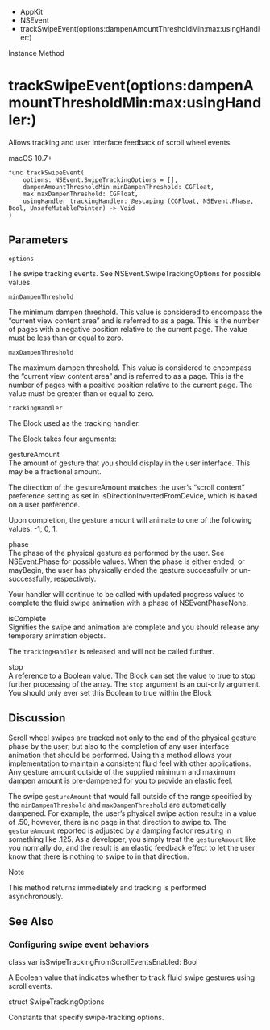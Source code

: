 

- AppKit
- NSEvent
-  trackSwipeEvent(options:dampenAmountThresholdMin:max:usingHandler:) 

Instance Method

# trackSwipeEvent(options:dampenAmountThresholdMin:max:usingHandler:)

Allows tracking and user interface feedback of scroll wheel events.

macOS 10.7+

``` source
func trackSwipeEvent(
    options: NSEvent.SwipeTrackingOptions = [],
    dampenAmountThresholdMin minDampenThreshold: CGFloat,
    max maxDampenThreshold: CGFloat,
    usingHandler trackingHandler: @escaping (CGFloat, NSEvent.Phase, Bool, UnsafeMutablePointer) -> Void
)
```

## Parameters 

`options`  

The swipe tracking events. See NSEvent.SwipeTrackingOptions for possible values.

`minDampenThreshold`  

The minimum dampen threshold. This value is considered to encompass the “current view content area” and is referred to as a page. This is the number of pages with a negative position relative to the current page. The value must be less than or equal to zero.

`maxDampenThreshold`  

The maximum dampen threshold. This value is considered to encompass the “current view content area” and is referred to as a page. This is the number of pages with a positive position relative to the current page. The value must be greater than or equal to zero.

`trackingHandler`  

The Block used as the tracking handler.

The Block takes four arguments:

gestureAmount  
The amount of gesture that you should display in the user interface. This may be a fractional amount.

The direction of the gestureAmount matches the user’s “scroll content” preference setting as set in isDirectionInvertedFromDevice, which is based on a user preference.

Upon completion, the gesture amount will animate to one of the following values: -1, 0, 1.

phase  
The phase of the physical gesture as performed by the user. See NSEvent.Phase for possible values. When the phase is either ended, or mayBegin, the user has physically ended the gesture successfully or un-successfully, respectively.

Your handler will continue to be called with updated progress values to complete the fluid swipe animation with a phase of NSEventPhaseNone.

isComplete  
Signifies the swipe and animation are complete and you should release any temporary animation objects.

The `trackingHandler` is released and will not be called further.

stop  
A reference to a Boolean value. The Block can set the value to true to stop further processing of the array. The `stop` argument is an out-only argument. You should only ever set this Boolean to true within the Block

## Discussion

Scroll wheel swipes are tracked not only to the end of the physical gesture phase by the user, but also to the completion of any user interface animation that should be performed. Using this method allows your implementation to maintain a consistent fluid feel with other applications. Any gesture amount outside of the supplied minimum and maximum dampen amount is pre-dampened for you to provide an elastic feel.

The swipe `gestureAmount` that would fall outside of the range specified by the `minDampenThreshold` and `maxDampenThreshold` are automatically dampened. For example, the user’s physical swipe action results in a value of .50, however, there is no page in that direction to swipe to. The `gestureAmount` reported is adjusted by a damping factor resulting in something like .125. As a developer, you simply treat the `gestureAmount` like you normally do, and the result is an elastic feedback effect to let the user know that there is nothing to swipe to in that direction.

Note

This method returns immediately and tracking is performed asynchronously.

## See Also

### Configuring swipe event behaviors

class var isSwipeTrackingFromScrollEventsEnabled: Bool

A Boolean value that indicates whether to track fluid swipe gestures using scroll events.

struct SwipeTrackingOptions

Constants that specify swipe-tracking options.


